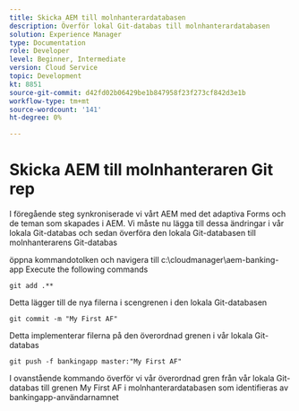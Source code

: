 ```yaml
---
title: Skicka AEM till molnhanterardatabasen
description: Överför lokal Git-databas till molnhanterardatabasen
solution: Experience Manager
type: Documentation
role: Developer
level: Beginner, Intermediate
version: Cloud Service
topic: Development
kt: 8851
source-git-commit: d42fd02b06429be1b847958f23f273cf842d3e1b
workflow-type: tm+mt
source-wordcount: '141'
ht-degree: 0%

---
```



# Skicka AEM till molnhanteraren Git rep

I föregående steg synkroniserade vi vårt AEM med det adaptiva Forms och de teman som skapades i AEM.
Vi måste nu lägga till dessa ändringar i vår lokala Git-databas och sedan överföra den lokala Git-databasen till molnhanterarens Git-databas

öppna kommandotolken och navigera till c:\cloudmanager\aem-banking-app Execute the following commands

```
git add .**
```

Detta lägger till de nya filerna i scengrenen i den lokala Git-databasen

```
git commit -m "My First AF"
```

Detta implementerar filerna på den överordnad grenen i vår lokala Git-databas

```
git push -f bankingapp master:"My First AF"
```

I ovanstående kommando överför vi vår överordnad gren från vår lokala Git-databas till grenen My First AF i molnhanterardatabasen som identifieras av bankingapp-användarnamnet



